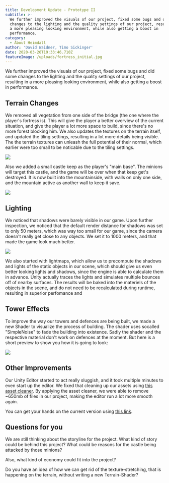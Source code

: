 ```yaml
---
title: Development Update - Prototype II
subtitle: >-
  We further improved the visuals of our project, fixed some bugs and did some
  changes to the lighting and the quality settings of our project, resulting in
  a more pleasing looking environment, while also getting a boost in
  performance.
category:
  - About Heimdall
author: 'David Waidner, Timo Sickinger'
date: 2020-03-26T19:33:46.710Z
featureImage: /uploads/fortress_initial.jpg
---
```

We further improved the visuals of our project, fixed some bugs and did some changes to the lighting and the quality settings of our project, resulting in a more pleasing looking environment, while also getting a boost in performance.

## Terrain Changes

We removed all vegetation from one side of the bridge (the one where the player's fortress is). This will give the player a better overview of the current situation, and give the player a lot more space to build, since there's no more forest blocking him. We also updates the textures on the terrain itself, and updated the tiling settings, resulting in a lot more details being visible. The the terrain textures can unleash the full potential of their normal, which earlier were too small to be noticable due to the tiling settings.

![](/uploads/terrain_afar_new.jpg)

Also we added a small castle keep as the player's "main base". The minions will target this castle, and the game will be over when that keep get's destroyed. It is now built into the mountainside, with walls on only one side, and the mountain active as another wall to keep it save.

![](/uploads/fortress_initial.jpg)

## Lighting

We noticed that shadows were barely visible in our game. Upon further inspection, we noticed that the default render distance for shadows was set to only 50 meters, which was way too small for our game, since the camera doesn't really get close to any objects. We set it to 1000 meters, and that made the game look much better.

![](/uploads/terrain_tiled.jpg)

We also started with lightmaps, which allow us to precompute the shadows and lights of the static objects in our scene, which should give us even better looking lights and shadows, since the engine is able to calculate them in advance. Unity actually traces the lights and simulates multiple bounces off of nearby surfaces. The results will be baked into the materiels of the objects in the scene, and do not need to be recalculated during runtime, resulting in superior perfomance and 

## Tower Effects

To improve the way our towers and defences are being built, we made a new Shader to visualize the process of building. The shader uses socalled "SimpleNoise" to fade the building into existence. Sadly the shader and the respective material don't work on defences at the moment. But here is a short preview to show you how it is going to look:

![](/uploads/dissolvemat.jpg)

## Other Improvements

Our Unity Editor started to act really sluggish, and it took multiple minutes to even start up the editor. We fixed that cleaning up our assets using [this asset cleaner](https://github.com/unity-cn/Tool-UnityAssetCleaner). By applying the asset cleaner, we were able to remove ~650mb of files in our project, making the editor run a lot more smooth again.

You can get your hands on the current version using [this link](https://developer.cloud.unity3d.com/share/share.html?shareId=-yQjLOKIiS).

## Questions for you

We are still thinking about the storyline for the project. What kind of story could be behind this project? What could be reasons for the castle being attacked by those minions?

Also, what kind of economy could fit into the project?

Do you have an idea of how we can get rid of the texture-stretching, that is happening on the terrain, without writing a new Terrain-Shader?